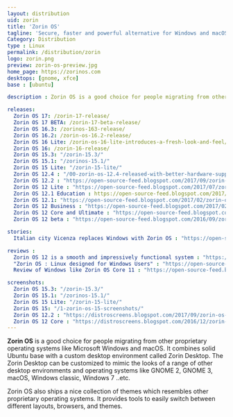 ```yaml
---
layout: distribution
uid: zorin
title: 'Zorin OS'
tagline: 'Secure, faster and powerful alternative for Windows and macOS'
Category: Distribution
type : Linux
permalink: /distribution/zorin
logo: zorin.png
preview: zorin-os-preview.jpg
home_page: https://zorinos.com
desktops: [gnome, xfce]
base : [ubuntu]

description : Zorin OS is a good choice for people migrating from other proprietary operating systems like Microsoft Windows and macOS. Stories and reviews on Zorin OS

releases:
  Zorin OS 17: /zorin-17-release/
  Zorin OS 17 BETA: /zorin-17-beta-release/
  Zorin OS 16.3: /zorinos-163-release/
  Zorin OS 16.2: /zorin-os-16.2-release/
  Zorin OS 16 Lite: /zorin-os-16-lite-introduces-a-fresh-look-and-feel/
  Zorin OS 16: /zorin-16-release/
  Zorin OS 15.3: "/zorin-15.3/"
  Zorin OS 15.1: "/zorinos-15.1/"
  Zorin OS 15 Lite: "/zorin-15-lite/"
  Zorin OS 12.4 : "/00-zorin-os-12.4-released-with-better-hardware-support/"
  Zorin OS 12.2 : "https://open-source-feed.blogspot.com/2017/09/zorin-os-122-released-with-performance.html"
  Zorin OS 12 Lite : "https://open-source-feed.blogspot.com/2017/07/zorin-os-12-lite-released-with.html"
  Zorin OS 12.1 Education : https://open-source-feed.blogspot.com/2017/03/zorin-os-121-education-flavor-released.html
  Zorin OS 12.1: "https://open-source-feed.blogspot.com/2017/02/zorin-os-121-released-with-linux-kernel.html"
  Zorin OS 12 Business : "https://open-source-feed.blogspot.com/2017/02/zorin-os-12-business-edition-released.html"
  Zorin OS 12 Core and Ultimate : "https://open-source-feed.blogspot.com/2016/11/zorin-os-12-core-and-ultimate-editions.html"
  Zorin OS 12 beta : "https://open-source-feed.blogspot.com/2016/09/zorin-os-12-beta-released-with-zorin.html"

stories:
  Italian city Vicenza replaces Windows with Zorin OS : "https://open-source-feed.blogspot.com/2016/05/italian-city-vicenza-replaces-windows.html"

reviews :
  Zorin OS 12 is a smooth and impressively functional system : "https://open-source-feed.blogspot.com/2016/12/zorin-os-12-is-smooth-and-impressively.html"
  "Zorin OS : Linux designed for Windows Users" : "https://open-source-feed.blogspot.com/2016/04/zorin-os-linux-designed-for-windows.html"
  Review of Windows like Zorin OS Core 11 : "https://open-source-feed.blogspot.com/2016/02/review-of-windows-like-zorin-os-core-11.html"

screenshots:
  Zorin OS 15.3: "/zorin-15.3/"
  Zorin OS 15.1: "/zorinos-15.1/"
  Zorin OS 15 Lite: "/zorin-15-lite/"
  Zorin OS 15: "/1-zorin-os-15-screenshots/"
  Zorin OS 12.2 : "https://distroscreens.blogspot.com/2017/09/zorin-os-122-screenshots.html"
  Zorin OS 12 Core : "https://distroscreens.blogspot.com/2016/12/zorin-os-12-core-screenshots.html"
---
```


**Zorin OS** is a good choice for people migrating from other proprietary operating systems like Microsoft Windows and macOS. It combines solid Ubuntu base with a custom desktop environment called Zorin Desktop. The Zorin Desktop can be customized to mimic the looks of a range of other desktop environments and operating systems like GNOME 2, GNOME 3, macOS, Windows classic, Windows 7 ..etc.

Zorin OS also ships a nice collection of themes which resembles other proprietary operating systems. It provides tools to easily switch between different layouts, browsers, and themes.